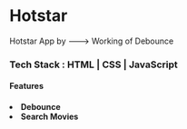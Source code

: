 # Hotstar
Hotstar App by   ---> Working of Debounce
<h3>Tech Stack : HTML | CSS | JavaScript</h3>
<h4>Features<h4>
<li>Debounce</li>
<li>Search Movies</li>
